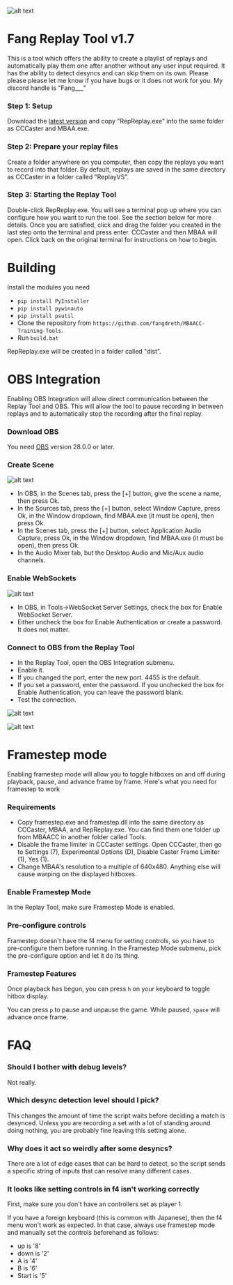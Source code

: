 ![alt text](https://github.com/WillHildreth/MBAACC-Training-Tools/blob/main/images/icon_raw.png?raw=true)

# Fang Replay Tool v1.7
This is a tool which offers the ability to create a playlist of replays and automatically play them one after another without any user input required.  It has the ability to detect desyncs and can skip them on its own.  Please please please let me know if you have bugs or it does not work for you.  My discord handle is "Fang\_\_\_"

### Step 1: Setup
Download the [latest version](https://github.com/fangdreth/MBAACC-Training-Tools/releases/tag/v1.7) and copy "RepReplay.exe" into the same folder as CCCaster and MBAA.exe.

### Step 2: Prepare your replay files
Create a folder anywhere on you computer, then copy the replays you want to record into that folder.  By default, replays are saved in the same directory as CCCaster in a folder called "ReplayVS".

### Step 3: Starting the Replay Tool
Double-click RepReplay.exe.  You will see a terminal pop up where you can configure how you want to run the tool.  See the section below for more details.  Once you are satisfied, click and drag the folder you created in the last step onto the terminal and press enter.  CCCaster and then MBAA will open.  Click back on the original terminal for instructions on how to begin.

# Building
Install the modules you need
- `pip install PyInstaller`
- `pip install pywinauto`
- `pip install psutil`
- Clone the repository from `https://github.com/fangdreth/MBAACC-Training-Tools`.
- Run `build.bat`

RepReplay.exe will be created in a folder called "dist".


# OBS Integration
Enabling OBS Integration will allow direct communication between the Replay Tool and OBS.  This will allow the tool to pause recording in between replays and to automatically stop the recording after the final replay.

### Download OBS
You need [OBS](https://obsproject.com/) version 28.0.0 or later.

### Create Scene
![alt text](https://github.com/WillHildreth/MBAACC-Training-Tools/blob/main/images/OBS_SceneSourceAudio.png?raw=true)
- In OBS, in the Scenes tab, press the [+] button, give the scene a name, then press Ok.
- In the Sources tab, press the [+] button, select Window Capture, press Ok, in the Window dropdown, find MBAA.exe (it must be open), then press Ok.
- In the Scenes tab, press the [+] button, select Application Audio Capture, press Ok, in the Window dropdown, find MBAA.exe (it must be open), then press Ok.
- In the Audio Mixer tab, but the Desktop Audio and Mic/Aux audio channels.

### Enable WebSockets
![alt text](https://github.com/WillHildreth/MBAACC-Training-Tools/blob/main/images/OBS_WebSocket.png?raw=true)
- In OBS, in Tools->WebSocket Server Settings, check the box for Enable WebSocket Server.
- Either uncheck the box for Enable Authentication or create a password.  It does not matter.

### Connect to OBS from the Replay Tool
- In the Replay Tool, open the OBS Integration submenu.
- Enable it.
- If you changed the port, enter the new port.  4455 is the default.
- If you set a password, enter the password.  If you unchecked the box for Enable Authentication, you can leave the password blank.
- Test the connection.

![alt text](https://github.com/WillHildreth/MBAACC-Training-Tools/blob/main/images/OBS_Config.png?raw=true)

![alt text](https://github.com/WillHildreth/MBAACC-Training-Tools/blob/main/images/OBS_Connected.png?raw=true)


# Framestep mode
Enabling framestep mode will allow you to toggle hitboxes on and off during playback, pause, and advance frame by frame.  Here's what you need for framestep to work 

### Requirements
- Copy framestep.exe and framestep.dll into the same directory as CCCaster, MBAA, and RepReplay.exe.  You can find them one folder up from MBAACC in another folder called Tools.
- Disable the frame limiter in CCCaster settings.  Open CCCaster, then go to Settings (7), Experimental Options (D), Disable Caster Frame Limiter (1), Yes (1).
- Change MBAA's resolution to a multiple of 640x480.  Anything else will cause warping on the displayed hitboxes.

### Enable Framestep Mode
In the Replay Tool, make sure Framestep Mode is enabled.

### Pre-configure controls
Framestep doesn't have the f4 menu for setting controls, so you have to pre-configure them before running.  In the Framestep Mode submenu, pick the pre-configure option and let it do its thing.

### Framestep Features
Once playback has begun, you can press `h` on your keyboard to toggle hitbox display.

You can press `p` to pause and unpause the game.  While paused, `space` will advance once frame.

# FAQ

### Should I bother with debug levels?
Not really.

### Which desync detection level should I pick?
This changes the amount of time the script waits before deciding a match is desynced.  Unless you are recording a set with a lot of standing around doing nothing, you are probably fine leaving this setting alone.

### Why does it act so weirdly after some desyncs?
There are a lot of edge cases that can be hard to detect, so the script sends a specific string of inputs that can resolve many different cases.

### It looks like setting controls in f4 isn't working correctly

First, make sure you don't have an controllers set as player 1.

If you have a foreign keyboard (this is common with Japanese), then the f4 menu won't work as expected.  In that case, always use framestep mode and manually set the controls beforehand as follows:
- up is '8'
- down is '2'
- A is '4'
- B is '6'
- Start is '5'